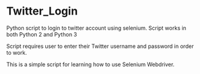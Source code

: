 # Twitter_Login
Python script to login to twitter account using selenium. Script works in both Python 2 and Python 3

Script requires user to enter their Twitter username and password in order to work.

This is a simple script for learning how to use Selenium Webdriver.
